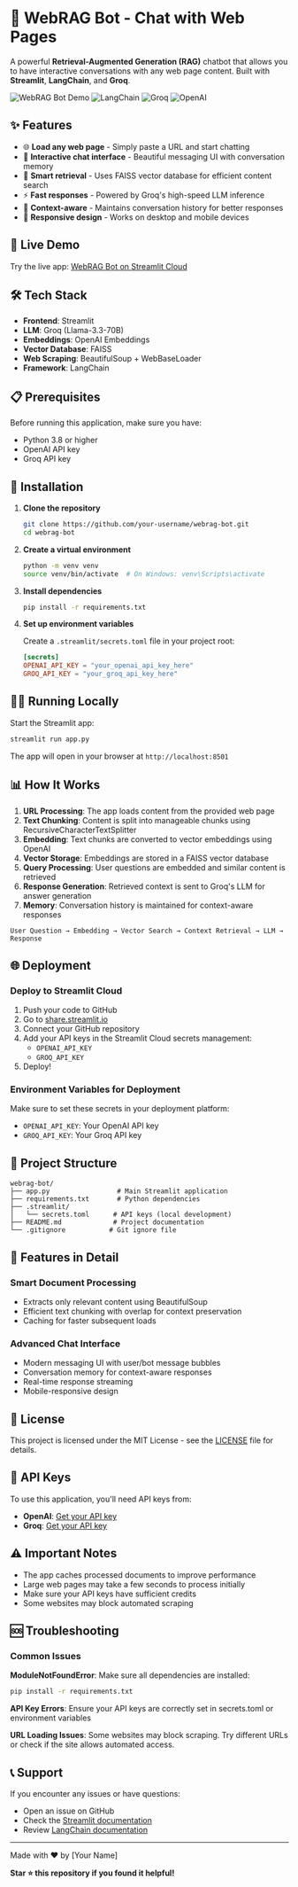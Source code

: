 # 🤖 WebRAG Bot - Chat with Web Pages

A powerful **Retrieval-Augmented Generation (RAG)** chatbot that allows you to have interactive conversations with any web page content. Built with **Streamlit**, **LangChain**, and **Groq**.

![WebRAG Bot Demo](https://img.shields.io/badge/Streamlit-FF4B4B?style=for-the-badge&logo=streamlit&logoColor=white)
![LangChain](https://img.shields.io/badge/LangChain-1C3C3C?style=for-the-badge&logo=langchain&logoColor=white)
![Groq](https://img.shields.io/badge/Groq-000000?style=for-the-badge&logo=groq&logoColor=white)
![OpenAI](https://img.shields.io/badge/OpenAI-412991?style=for-the-badge&logo=openai&logoColor=white)


## ✨ Features

- 🌐 **Load any web page** - Simply paste a URL and start chatting
- 💬 **Interactive chat interface** - Beautiful messaging UI with conversation memory
- 🧠 **Smart retrieval** - Uses FAISS vector database for efficient content search
- ⚡ **Fast responses** - Powered by Groq's high-speed LLM inference
- 🎯 **Context-aware** - Maintains conversation history for better responses
- 📱 **Responsive design** - Works on desktop and mobile devices

## 🚀 Live Demo

Try the live app: [WebRAG Bot on Streamlit Cloud](https://your-app-url.streamlit.app)

## 🛠️ Tech Stack

- **Frontend**: Streamlit
- **LLM**: Groq (Llama-3.3-70B)
- **Embeddings**: OpenAI Embeddings
- **Vector Database**: FAISS
- **Web Scraping**: BeautifulSoup + WebBaseLoader
- **Framework**: LangChain

## 📋 Prerequisites

Before running this application, make sure you have:

- Python 3.8 or higher
- OpenAI API key
- Groq API key

## 🔧 Installation

1. **Clone the repository**
   ```bash
   git clone https://github.com/your-username/webrag-bot.git
   cd webrag-bot
   ```

2. **Create a virtual environment**
   ```bash
   python -m venv venv
   source venv/bin/activate  # On Windows: venv\Scripts\activate
   ```

3. **Install dependencies**
   ```bash
   pip install -r requirements.txt
   ```

4. **Set up environment variables**
   
   Create a `.streamlit/secrets.toml` file in your project root:
   ```toml
   [secrets]
   OPENAI_API_KEY = "your_openai_api_key_here"
   GROQ_API_KEY = "your_groq_api_key_here"
   ```

## 🏃‍♂️ Running Locally

Start the Streamlit app:

```bash
streamlit run app.py
```

The app will open in your browser at `http://localhost:8501`

## 📊 How It Works

1. **URL Processing**: The app loads content from the provided web page
2. **Text Chunking**: Content is split into manageable chunks using RecursiveCharacterTextSplitter
3. **Embedding**: Text chunks are converted to vector embeddings using OpenAI
4. **Vector Storage**: Embeddings are stored in a FAISS vector database
5. **Query Processing**: User questions are embedded and similar content is retrieved
6. **Response Generation**: Retrieved context is sent to Groq's LLM for answer generation
7. **Memory**: Conversation history is maintained for context-aware responses

```
User Question → Embedding → Vector Search → Context Retrieval → LLM → Response
```

## 🌐 Deployment

### Deploy to Streamlit Cloud

1. Push your code to GitHub
2. Go to [share.streamlit.io](https://share.streamlit.io)
3. Connect your GitHub repository
4. Add your API keys in the Streamlit Cloud secrets management:
   - `OPENAI_API_KEY`
   - `GROQ_API_KEY`
5. Deploy!

### Environment Variables for Deployment

Make sure to set these secrets in your deployment platform:
- `OPENAI_API_KEY`: Your OpenAI API key
- `GROQ_API_KEY`: Your Groq API key

## 📁 Project Structure

```
webrag-bot/
├── app.py                 # Main Streamlit application
├── requirements.txt       # Python dependencies
├── .streamlit/
│   └── secrets.toml      # API keys (local development)
├── README.md             # Project documentation
└── .gitignore           # Git ignore file
```

## 🎨 Features in Detail

### Smart Document Processing
- Extracts only relevant content using BeautifulSoup
- Efficient text chunking with overlap for context preservation
- Caching for faster subsequent loads

### Advanced Chat Interface
- Modern messaging UI with user/bot message bubbles
- Conversation memory for context-aware responses
- Real-time response streaming
- Mobile-responsive design


## 📝 License

This project is licensed under the MIT License - see the [LICENSE](LICENSE) file for details.

## 🔗 API Keys

To use this application, you'll need API keys from:

- **OpenAI**: [Get your API key](https://platform.openai.com/api-keys)
- **Groq**: [Get your API key](https://console.groq.com/keys)

## ⚠️ Important Notes

- The app caches processed documents to improve performance
- Large web pages may take a few seconds to process initially
- Make sure your API keys have sufficient credits
- Some websites may block automated scraping

## 🆘 Troubleshooting

### Common Issues

**ModuleNotFoundError**: Make sure all dependencies are installed:
```bash
pip install -r requirements.txt
```

**API Key Errors**: Ensure your API keys are correctly set in secrets.toml or environment variables

**URL Loading Issues**: Some websites may block scraping. Try different URLs or check if the site allows automated access.

## 📞 Support

If you encounter any issues or have questions:
- Open an issue on GitHub
- Check the [Streamlit documentation](https://docs.streamlit.io)
- Review [LangChain documentation](https://docs.langchain.com)

---

Made with ❤️ by [Your Name]

**Star ⭐ this repository if you found it helpful!**
